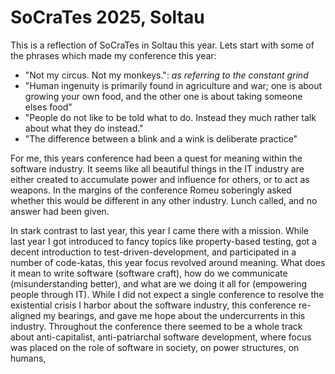 SoCraTes 2025, Soltau
====

This is a reflection of SoCraTes in Soltau this year. Lets start with some of the phrases which made my conference this year:

- "Not my circus. Not my monkeys.": *as referring to the constant grind*
- "Human ingenuity is primarily found in agriculture and war; one is about growing your own food, and the other one is about taking someone elses food"
- "People do not like to be told what to do. Instead they much rather talk about what they do instead."
- "The difference between a blink and a wink is deliberate practice"

For me, this years conference had been a quest for meaning within the software industry. It seems like all beautiful things in the IT industry are either created to accumulate power and influence for others, or to act as weapons. In the margins of the conference Romeu soberingly asked whether this would be different in any other industry. Lunch called, and no answer had been given.

In stark contrast to last year, this year I came there with a mission. While last year I got introduced to fancy topics like property-based testing, got a decent introduction to test-driven-development, and participated in a number of code-katas, this year focus revolved around meaning. What does it mean to write software (software craft), how do we communicate (misunderstanding better), and what are we doing it all for (empowering people through IT). While I did not expect a single conference to resolve the existential crisis I harbor about the software industry, this conference re-aligned my bearings, and gave me hope about the undercurrents in this industry. Throughout the conference there seemed to be a whole track about anti-capitalist, anti-patriarchal software development, where focus was placed on the role of software in society, on power structures, on humans, 